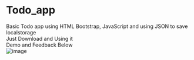 # Todo_app
Basic Todo app using HTML Bootstrap, JavaScript and using JSON to save localstorage <br>
Just Download and Using it<br>
Demo and Feedback Below<br>
![image](https://github.com/izaass/Todo_app/assets/17233144/1a72f8e8-b15d-430e-9df7-05b1e74c701a)
